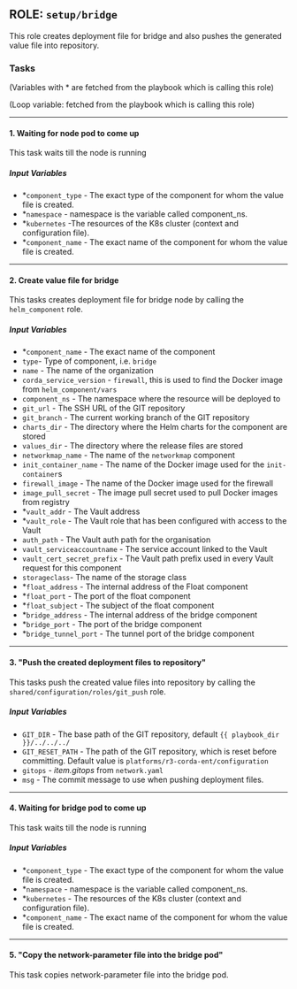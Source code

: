 ## ROLE: `setup/bridge`
This role creates deployment file for bridge and also pushes the generated value file into repository.

### Tasks
(Variables with * are fetched from the playbook which is calling this role)

(Loop variable: fetched from the playbook which is calling this role)

---

#### 1. Waiting for node pod to come up
This task waits till the node is running
##### Input Variables
- *`component_type` - The exact type of the component for whom the value file is created.
- *`namespace` - namespace is the variable called component_ns.
- *`kubernetes` -The resources of the K8s cluster (context and configuration file).
- *`component_name` - The exact name of the component for whom the value file is created.

---

#### 2. Create value file for bridge
This tasks creates deployment file for bridge node by calling the `helm_component` role.
##### Input Variables
- *`component_name` - The exact name of the component
- `type`- Type of component, i.e. `bridge`
- `name` - The name of the organization
- `corda_service_version` - `firewall`, this is used to find the Docker image from `helm_component/vars`
- `component_ns` - The namespace where the resource will be deployed to
- `git_url` - The SSH URL of the GIT repository
- `git_branch` - The current working branch of the GIT repository
- `charts_dir` - The directory where the Helm charts for the component are stored
- `values_dir` - The directory where the release files are stored
- `networkmap_name` -  The name of the `networkmap` component
- `init_container_name` - The name of the Docker image used for the `init-container`s
- `firewall_image` -  The name of the Docker image used for the firewall
- `image_pull_secret` - The image pull secret used to pull Docker images from registry
- *`vault_addr` - The Vault address
- *`vault_role` - The Vault role that has been configured with access to the Vault
- `auth_path` - The Vault auth path for the organisation
- `vault_serviceaccountname` - The service account linked to the Vault
- `vault_cert_secret_prefix` - The Vault path prefix used in every Vault request for this component
- `storageclass`- The name of the storage class
- *`float_address` - The internal address of the Float component
- *`float_port` - The port of the float component
- *`float_subject` - The subject of the float component
- *`bridge_address` - The internal address of the bridge component
- *`bridge_port` -  The port of the bridge component
- *`bridge_tunnel_port` - The tunnel port of the bridge component

---

#### 3. "Push the created deployment files to repository"
This tasks push the created value files into repository by calling the `shared/configuration/roles/git_push` role.
##### Input Variables
- `GIT_DIR` - The base path of the GIT repository, default `{{ playbook_dir }}/../../../`
- `GIT_RESET_PATH` - The path of the GIT repository, which is reset before committing. Default value is `platforms/r3-corda-ent/configuration`
- `gitops` - *item.gitops* from `network.yaml`
- `msg` - The commit message to use when pushing deployment files.

---

#### 4. Waiting for bridge pod to come up
This task waits till the node is running
##### Input Variables
- *`component_type` - The exact type of the component for whom the value file is created.
- *`namespace` - namespace is the variable called component_ns.
- *`kubernetes` - The resources of the K8s cluster (context and configuration file).
- *`component_name` - The exact name of the component for whom the value file is created.

---

#### 5. "Copy the network-parameter file into the bridge pod"
This task copies network-parameter file into the bridge pod.
